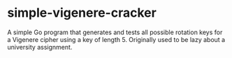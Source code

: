 # simple-vigenere-cracker
A simple Go program that generates and tests all possible rotation keys for a Vigenere cipher using a key of length 5.  Originally used to be lazy about a university assignment.

